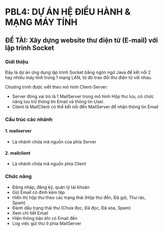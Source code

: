 # PBL4: DỰ ÁN HỆ ĐIỀU HÀNH & MẠNG MÁY TÍNH
## ĐỀ TÀI: Xây dựng website thư điện tử (E-mail) với lập trình Socket
### Giới thiệu
Đây là dự án ứng dụng lập trình Socket bằng ngôn ngữ Java để kết nối 2 hay nhiều máy tính trong 1 mạng LAN, từ đó trao đổi thư điện tử với nhau.

Chương trình được viết theo mô hình Client-Server:
- Server đóng vai trò là 1 MailServer trong mô hình Hộp thư lưu, có chức năng lưu trữ thông tin Email và thông tin User.
- Client là MailClient có thể kết nối đến MailServer để nhận thông tin Email
### Cấu trúc các nhánh
#### 1. mailserver
- Là nhánh chứa mã nguồn của phía Server
#### 2. mailclient
- Là nhánh chứa mã nguồn phía Client
### Chức năng
- Đăng nhập, đăng ký, quản lý tài khoản
- Gửi Email có đính kèm tệp
- Hiển thị hộp thư theo các trạng thái (Hộp thư đến, Đã gửi, Thư rác, Spam)
- Đánh dấu trạng thái thư (Chưa đọc, Đã đọc, Đã xóa, Spam)
- Xem chi tiết Email
- Hiện thông báo khi có Email đến
- Log việc gửi thư ở phía MailServer


